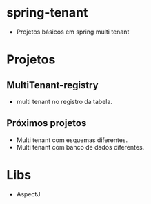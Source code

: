# spring-tenant
* Projetos básicos em spring multi tenant


# Projetos
## MultiTenant-registry
* multi tenant no registro da tabela.

## Próximos projetos

* Multi tenant com esquemas diferentes.
* Multi tenant com banco de dados diferentes.

# Libs
* AspectJ
